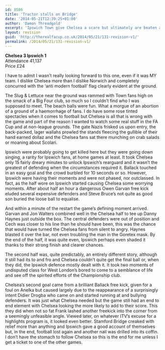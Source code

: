 ```yaml
---
id: 8586
title: 'Tractor stalls on Bridge'
date: '2014-05-21T12:39:25+01:00'
author: 'Damon Threadgold'
excerpt: 'Ipswich Town give Chelsea a scare but ultimately are beaten at Stamford Bridge.'
layout: revision
guid: 'http://therealfacup.co.uk/2014/05/21/131-revision-v1/'
permalink: /2014/05/21/131-revision-v1/
---
```


**Chelsea 3 Ipswich 1**  
Attendance 41,137  
Price £24

I have to admit I wasn’t really looking forward to this one, even if it was MY team. I dislike Chelsea more than I dislike Norwich and completely concurred with the ‘anti modern football’ flag clearly evident at the ground.

The Slug &amp; Lettuce near the ground was rammed with Town fans high on the smack of a Big Four club, so much so I couldn’t find who I was supposed to meet. The beach balls were fun. What a morgue of an abortion of a ground of a haemorrhage of fans. I do have some rose tinted spectacles when it comes to football but Chelsea is all that is wrong with the game and part of the reason I wanted to watch some real stuff in the FA Cup and at non-league grounds. The gate Nazis frisked us upon entry, the back-packed, lager wallahs prowled the stands fleecing the gullible of their hand earned dollaz and the Chelsea fans sat there munching on crab salads or moaning about Scolari.

Ipswich were probably going to get killed here but they were going down singing, a rarity for Ipswich fans, at home games at least. It took Chelsea only 15 fairly dreary minutes to unlock Ipswich’s rearguard and it wasn’t the greatest of defending when the circumstances required it. Ballack touched in an easy goal and the crowd burbled for 10 seconds or so. However, Ipswich were having their moments and were not phased, nor outclassed. In fact, as the half wore on Ipswich started causing Chelsea some worrying moments. After about half an hour a dangerous Owen Garvan free kick eluded several expensive defenders and Steve Bruce’s not quite as good son buried the loose ball to equalise.

And within a minute of the restart the game’s defining moment arrived. Garvan and Jon Walters combined well in the Chelsea half to tee up Danny Haynes just outside the box. The central defenders were out of position and Cech was closer to his line than he should have been, this was the chance that would have turned the Chelsea fans from silent to angry. Haynes blasted it over the bar, not even troubling the man in the Goretex mask. By the end of the half, it was quite even, Ipswich perhaps even shaded it thanks to their strong finish and clearer chances.

The second half was, quite predictably, an entirely different story, although it still had its to and fro and Chelsea couldn’t quite get the final ball or, when they did, the Ipswich defence mostly dealt with it. It took two moments of undisputed class for West London’s bored to come to a semblance of life and see off the spirited efforts of the Championship club.

Chelsea’s second goal came from a brilliant Ballack free kick, given for a foul on Anelka but caused largely due to the reappearance of a surprisingly intent Didier Drogba who came on and started running at and bullying defenders. It was just what Chelsea needed but the game still had an end to end element with Chelsea looking the more likely to add to their score. This they did when not so fat Frank lashed another freekick into the corner from a seemingly unfeasible angle. Viewed later, on whatever ITV’s excuse for a highlights program is, it looked even better. Stamford Bridge creaked with relief more than anything and Ipswich gave a good account of themselves but, in the end, football lost again and another nail was drilled into its coffin. I don’t have the stomach to follow Chelsea so this is the end for me unless I get a ticket to one of the other games.